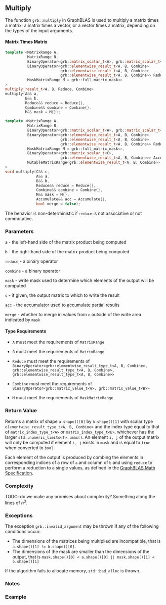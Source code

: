 ## Multiply

The function `grb::multiply` in GraphBLAS is used to multiply a matrix times a matrix, a matrix times a vector, or a vector times a matrix, depending on the types of the input arguments.

#### Matrix Times Matrix
```cpp
template <MatrixRange A,
          MatrixRange B,
          BinaryOperator<grb::matrix_scalar_t<A>, grb::matrix_scalar_t<B>> Combine,
          BinaryOperator<grb::elementwise_result_t<A, B, Combine>,
                         grb::elementwise_result_t<A, B, Combine>,
                         grb::elementwise_result_t<A, B, Combine>> Reduce,
          MaskMatrixRange M = grb::full_matrix_mask<>
>
multiply_result_t<A, B, Reduce, Combine>
multiply(A&& a,                                                                         (1)
         B&& b,
         Reduce&& reduce = Reduce{},
         Combine&& combine = Combine{},
         M&& mask = M{});

template <MatrixRange A,
          MatrixRange B,
          BinaryOperator<grb::matrix_scalar_t<A>, grb::matrix_scalar_t<B>> Combine,
          BinaryOperator<grb::elementwise_result_t<A, B, Combine>,
                         grb::elementwise_result_t<A, B, Combine>,
                         grb::elementwise_result_t<A, B, Combine>> Reduce,
          MaskMatrixRange M = grb::full_matrix_mask<>,
          BinaryOperator<grb::matrix_scalar_t<C>,
                         grb::elementwise_result_t<A, B, Combine>> Accumulate = grb::take_left,
          MutableMatrixRange<grb::elementwise_result_t<A, B, Combine>> C
>
void multiply(C&& c,                                                                    (2)
              A&& a,
              B&& b,
              Reduce&& reduce = Reduce{},
              Combine&& combine = Combine{},
              M&& mask = M{},
              Accumulate&& acc = Accumulate{},
              bool merge = false);
```

The behavior is non-deterministic if `reduce` is not associative or not commutative.

### Parameters
`a` - the left-hand side of the matrix product being computed

`b` - the right-hand side of the matrix product being computed

`reduce` - a binary operator

`combine` - a binary operator

`mask` - write mask used to determine which elements of the output will be computed


`c` - if given, the output matrix to which to write the result

`acc` - the accumulator used to accumulate partial results 

`merge` - whether to merge in values from `c` outside of the write area indicated by `mask`

#### Type Requirements
- `A` must meet the requirements of `MatrixRange`

- `B` must meet the requirements of `MatrixRange`

- `Reduce` must meet the requirements of `BinaryOperator<grb::elementwise_result_type_t<A, B, Combine>, grb::elementwise_result_type_t<A, B, Combine>, grb::elementwise_result_type_t<A, B, Combine>>`

- `Combine` must meet the requirements of `BinaryOperator<grb::matrix_value_t<A>, grb::matrix_value_t<B>>`

- `M` must meet the requirements of `MaskMatrixRange`

### Return Value

Returns a matrix of shape `a.shape()[0]` by `b.shape()[1]` with scalar type
`elementwise_result_type_t<A, B, Combine>` and the index type equal to that of `matrix_index_type_t<A>`
or `matrix_index_type_t<B>`, whichever has the larger `std::numeric_limits<T>::max()`.  An element `i, j`
of the output matrix will only be computed if element `i, j` exists in `mask` and is equal to `true`
when converted to `bool`.

Each element of the output is produced by combing the elements in corresponding indices of a row of `a`
and column of `b` and using `reduce` to perform a reduction to a single values, as defined in the
[GraphBLAS Math Specification](https://github.com/GraphBLAS/graphblas-api-math).

### Complexity
TODO: do we make any promises about complexity?
Something along the lines of $n^3$.

### Exceptions
The exception `grb::invalid_argument` may be thrown if any of the following conditions occur:

- The dimensions of the matrices being multiplied are incompatible, that is `a.shape()[1] != b.shape()[0]`.
- The dimensions of the mask are smaller than the dimensions of the output, that is `mask.shape()[0] < a.shape()[0] || mask.shape()[1] < b.shape()[1]`

If the algorithm fails to allocate memory, `std::bad_alloc` is thrown.

### Notes

### Example
